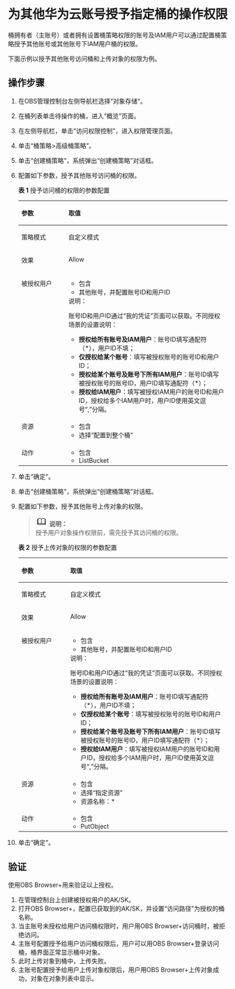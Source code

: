 # 为其他华为云账号授予指定桶的操作权限<a name="obs_03_0081"></a>

桶拥有者（主账号）或者拥有设置桶策略权限的账号及IAM用户可以通过配置桶策略授予其他账号或其他账号下IAM用户桶的权限。

下面示例以授予其他账号访问桶和上传对象的权限为例。

## 操作步骤<a name="section435994418812"></a>

1.  在OBS管理控制台左侧导航栏选择“对象存储“。
2.  在桶列表单击待操作的桶，进入“概览”页面。
3.  在左侧导航栏，单击“访问权限控制”，进入权限管理页面。
4.  单击“桶策略\>高级桶策略”。
5.  单击“创建桶策略”，系统弹出“创建桶策略”对话框。
6.  配置如下参数，授予其他账号访问桶的权限。

    **表 1**  授予访问桶的权限的参数配置

    <a name="table7531653104420"></a>
    <table><thead align="left"><tr id="row2532105311447"><th class="cellrowborder" valign="top" width="22.46%" id="mcps1.2.3.1.1"><p id="p16532195364414"><a name="p16532195364414"></a><a name="p16532195364414"></a>参数</p>
    </th>
    <th class="cellrowborder" valign="top" width="77.53999999999999%" id="mcps1.2.3.1.2"><p id="p15532145310443"><a name="p15532145310443"></a><a name="p15532145310443"></a>取值</p>
    </th>
    </tr>
    </thead>
    <tbody><tr id="row953216536449"><td class="cellrowborder" valign="top" width="22.46%" headers="mcps1.2.3.1.1 "><p id="p1653265344417"><a name="p1653265344417"></a><a name="p1653265344417"></a>策略模式</p>
    </td>
    <td class="cellrowborder" valign="top" width="77.53999999999999%" headers="mcps1.2.3.1.2 "><p id="p95328538440"><a name="p95328538440"></a><a name="p95328538440"></a>自定义模式</p>
    </td>
    </tr>
    <tr id="row16532753114417"><td class="cellrowborder" valign="top" width="22.46%" headers="mcps1.2.3.1.1 "><p id="p353219537448"><a name="p353219537448"></a><a name="p353219537448"></a>效果</p>
    </td>
    <td class="cellrowborder" valign="top" width="77.53999999999999%" headers="mcps1.2.3.1.2 "><p id="p5532353104418"><a name="p5532353104418"></a><a name="p5532353104418"></a>Allow</p>
    </td>
    </tr>
    <tr id="row115321753164415"><td class="cellrowborder" valign="top" width="22.46%" headers="mcps1.2.3.1.1 "><p id="p1553215538449"><a name="p1553215538449"></a><a name="p1553215538449"></a>被授权用户</p>
    </td>
    <td class="cellrowborder" valign="top" width="77.53999999999999%" headers="mcps1.2.3.1.2 "><a name="ul136938242519"></a><a name="ul136938242519"></a><ul id="ul136938242519"><li>包含</li><li>其他账号，并配置账号ID和用户ID</li></ul>
    <div class="note" id="note1268916157111"><a name="note1268916157111"></a><a name="note1268916157111"></a><span class="notetitle"> 说明： </span><div class="notebody"><p id="p085513103265"><a name="p085513103265"></a><a name="p085513103265"></a>账号ID和用户ID通过“我的凭证”页面可以获取。不同授权场景的设置说明：</p>
    <a name="ul16774812162615"></a><a name="ul16774812162615"></a><ul id="ul16774812162615"><li><strong id="b121932369236"><a name="b121932369236"></a><a name="b121932369236"></a>授权给所有账号及IAM用户</strong>：账号ID填写通配符（*），用户ID不填；</li><li><strong id="b2850193812233"><a name="b2850193812233"></a><a name="b2850193812233"></a>仅授权给某个账号</strong>：填写被授权账号的账号ID和用户ID；</li><li><strong id="b168283401239"><a name="b168283401239"></a><a name="b168283401239"></a>授权给某个账号及账号下所有IAM用户</strong>：账号ID填写被授权账号的账号ID，用户ID填写通配符（*）；</li><li><strong id="b947810422239"><a name="b947810422239"></a><a name="b947810422239"></a>授权给IAM用户</strong>：填写被授权IAM用户的账号ID和用户ID，授权给多个IAM用户时，用户ID使用英文逗号“,”分隔。</li></ul>
    </div></div>
    </td>
    </tr>
    <tr id="row653285374414"><td class="cellrowborder" valign="top" width="22.46%" headers="mcps1.2.3.1.1 "><p id="p753212538444"><a name="p753212538444"></a><a name="p753212538444"></a>资源</p>
    </td>
    <td class="cellrowborder" valign="top" width="77.53999999999999%" headers="mcps1.2.3.1.2 "><a name="ul964933612542"></a><a name="ul964933612542"></a><ul id="ul964933612542"><li>包含</li><li>选择“配置到整个桶”</li></ul>
    </td>
    </tr>
    <tr id="row18790945165418"><td class="cellrowborder" valign="top" width="22.46%" headers="mcps1.2.3.1.1 "><p id="p12791194519544"><a name="p12791194519544"></a><a name="p12791194519544"></a>动作</p>
    </td>
    <td class="cellrowborder" valign="top" width="77.53999999999999%" headers="mcps1.2.3.1.2 "><a name="ul815102155519"></a><a name="ul815102155519"></a><ul id="ul815102155519"><li>包含</li><li>ListBucket</li></ul>
    </td>
    </tr>
    </tbody>
    </table>

7.  单击“确定”。
8.  单击“创建桶策略”，系统弹出“创建桶策略”对话框。
9.  配置如下参数，授予其他账号上传对象的权限。

    >![](public_sys-resources/icon-note.gif) **说明：**   
    >授予用户对象操作权限前，需先授予其访问桶的权限。  

    **表 2**  授予上传对象的权限的参数配置

    <a name="table566311261565"></a>
    <table><thead align="left"><tr id="row16664826175610"><th class="cellrowborder" valign="top" width="23.29%" id="mcps1.2.3.1.1"><p id="p1466442615612"><a name="p1466442615612"></a><a name="p1466442615612"></a>参数</p>
    </th>
    <th class="cellrowborder" valign="top" width="76.71%" id="mcps1.2.3.1.2"><p id="p1466516269566"><a name="p1466516269566"></a><a name="p1466516269566"></a>取值</p>
    </th>
    </tr>
    </thead>
    <tbody><tr id="row12665142619562"><td class="cellrowborder" valign="top" width="23.29%" headers="mcps1.2.3.1.1 "><p id="p36664266562"><a name="p36664266562"></a><a name="p36664266562"></a>策略模式</p>
    </td>
    <td class="cellrowborder" valign="top" width="76.71%" headers="mcps1.2.3.1.2 "><p id="p14666152615562"><a name="p14666152615562"></a><a name="p14666152615562"></a>自定义模式</p>
    </td>
    </tr>
    <tr id="row3667132613567"><td class="cellrowborder" valign="top" width="23.29%" headers="mcps1.2.3.1.1 "><p id="p1866732655612"><a name="p1866732655612"></a><a name="p1866732655612"></a>效果</p>
    </td>
    <td class="cellrowborder" valign="top" width="76.71%" headers="mcps1.2.3.1.2 "><p id="p966982619569"><a name="p966982619569"></a><a name="p966982619569"></a>Allow</p>
    </td>
    </tr>
    <tr id="row666915260561"><td class="cellrowborder" valign="top" width="23.29%" headers="mcps1.2.3.1.1 "><p id="p8670112635619"><a name="p8670112635619"></a><a name="p8670112635619"></a>被授权用户</p>
    </td>
    <td class="cellrowborder" valign="top" width="76.71%" headers="mcps1.2.3.1.2 "><a name="ul1670726135620"></a><a name="ul1670726135620"></a><ul id="ul1670726135620"><li>包含</li><li>其他账号，并配置账号ID和用户ID</li></ul>
    <div class="note" id="note16985185502814"><a name="note16985185502814"></a><a name="note16985185502814"></a><span class="notetitle"> 说明： </span><div class="notebody"><p id="obs_03_0081_p085513103265"><a name="obs_03_0081_p085513103265"></a><a name="obs_03_0081_p085513103265"></a>账号ID和用户ID通过“我的凭证”页面可以获取。不同授权场景的设置说明：</p>
    <a name="obs_03_0081_ul16774812162615"></a><a name="obs_03_0081_ul16774812162615"></a><ul id="obs_03_0081_ul16774812162615"><li><strong id="obs_03_0081_b121932369236"><a name="obs_03_0081_b121932369236"></a><a name="obs_03_0081_b121932369236"></a>授权给所有账号及IAM用户</strong>：账号ID填写通配符（*），用户ID不填；</li><li><strong id="obs_03_0081_b2850193812233"><a name="obs_03_0081_b2850193812233"></a><a name="obs_03_0081_b2850193812233"></a>仅授权给某个账号</strong>：填写被授权账号的账号ID和用户ID；</li><li><strong id="obs_03_0081_b168283401239"><a name="obs_03_0081_b168283401239"></a><a name="obs_03_0081_b168283401239"></a>授权给某个账号及账号下所有IAM用户</strong>：账号ID填写被授权账号的账号ID，用户ID填写通配符（*）；</li><li><strong id="obs_03_0081_b947810422239"><a name="obs_03_0081_b947810422239"></a><a name="obs_03_0081_b947810422239"></a>授权给IAM用户</strong>：填写被授权IAM用户的账号ID和用户ID，授权给多个IAM用户时，用户ID使用英文逗号“,”分隔。</li></ul>
    </div></div>
    </td>
    </tr>
    <tr id="row126721226135618"><td class="cellrowborder" valign="top" width="23.29%" headers="mcps1.2.3.1.1 "><p id="p0673122685615"><a name="p0673122685615"></a><a name="p0673122685615"></a>资源</p>
    </td>
    <td class="cellrowborder" valign="top" width="76.71%" headers="mcps1.2.3.1.2 "><a name="ul11674152619564"></a><a name="ul11674152619564"></a><ul id="ul11674152619564"><li>包含</li><li>选择“指定资源”</li><li>资源名称：*</li></ul>
    </td>
    </tr>
    <tr id="row167522618569"><td class="cellrowborder" valign="top" width="23.29%" headers="mcps1.2.3.1.1 "><p id="p1367692611568"><a name="p1367692611568"></a><a name="p1367692611568"></a>动作</p>
    </td>
    <td class="cellrowborder" valign="top" width="76.71%" headers="mcps1.2.3.1.2 "><a name="ul176761226135619"></a><a name="ul176761226135619"></a><ul id="ul176761226135619"><li>包含</li><li>PutObject</li></ul>
    </td>
    </tr>
    </tbody>
    </table>

10. 单击“确定”。

## 验证<a name="section328893123119"></a>

使用OBS Browser+用来验证以上授权。

1.  在管理控制台上创建被授权用户的AK/SK。
2.  打开OBS Browser+，配置已获取到的AK/SK，并设置“访问路径”为授权的桶名称。
3.  当主账号未授权给用户访问桶权限时，用户用OBS Browser+访问桶时，被拒绝访问。
4.  主账号配置授予给用户访问桶权限后，用户可以用OBS Browser+登录访问桶，桶界面正常显示桶中对象。
5.  此时上传对象到桶中，上传失败。
6.  主账号配置授予给用户上传对象权限后，用户用OBS Browser+上传对象成功，对象在对象列表中显示。


